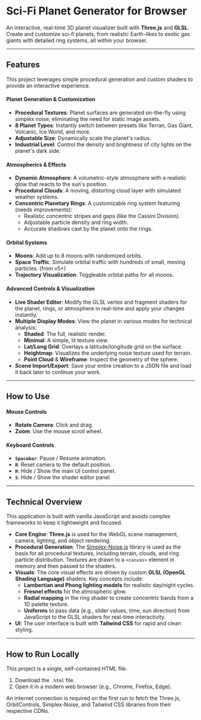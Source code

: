 # Sci-Fi Planet Generator for Browser

An interactive, real-time 3D planet visualizer built with **Three.js** and **GLSL**. Create and customize sci-fi planets, from realistic Earth-likes to exotic gas giants with detailed ring systems, all within your browser.


---

## Features

This project leverages simple procedural generation and custom shaders to provide an interactive experience.

#### Planet Generation & Customization
- **Procedural Textures**: Planet surfaces are generated on-the-fly using simplex noise, eliminating the need for static image assets.
- **8 Planet Types**: Instantly switch between presets like Terran, Gas Giant, Volcanic, Ice World, and more.
- **Adjustable Size**: Dynamically scale the planet's radius.
- **Industrial Level**: Control the density and brightness of city lights on the planet's dark side.

#### Atmospherics & Effects
- **Dynamic Atmosphere**: A volumetric-style atmosphere with a realistic glow that reacts to the sun's position.
- **Procedural Clouds**: A moving, distorting cloud layer with simulated weather systems.
- **Concentric Planetary Rings**: A customizable ring system featuring (needs improvements):
    - Realistic concentric stripes and gaps (like the Cassini Division).
    - Adjustable particle density and ring width.
    - Accurate shadows cast by the planet onto the rings.

#### Orbital Systems
- **Moons**: Add up to 8 moons with randomized orbits.
- **Space Traffic**: Simulate orbital traffic with hundreds of small, moving particles. (from v5+)
- **Trajectory Visualization**: Toggleable orbital paths for all moons.

#### Advanced Controls & Visualization
- **Live Shader Editor**: Modify the GLSL vertex and fragment shaders for the planet, rings, or atmosphere in real-time and apply your changes instantly.
- **Multiple Display Modes**: View the planet in various modes for technical analysis:
    - **Shaded**: The full, realistic render.
    - **Minimal**: A simple, lit texture view.
    - **Lat/Long Grid**: Overlays a latitude/longitude grid on the surface.
    - **Heightmap**: Visualizes the underlying noise texture used for terrain.
    - **Point Cloud** & **Wireframe**: Inspect the geometry of the sphere.
- **Scene Import/Export**: Save your entire creation to a JSON file and load it back later to continue your work.

---

## How to Use

#### Mouse Controls
- **Rotate Camera**: Click and drag.
- **Zoom**: Use the mouse scroll wheel.

#### Keyboard Controls
- **`Spacebar`**: Pause / Resume animation.
- **`R`**: Reset camera to the default position.
- **`H`**: Hide / Show the main UI control panel.
- **`S`**: Hide / Show the shader editor panel.

---

## Technical Overview

This application is built with vanilla JavaScript and avoids complex frameworks to keep it lightweight and focused.

- **Core Engine**: **Three.js** is used for the WebGL scene management, camera, lighting, and object rendering.
- **Procedural Generation**: The [Simplex-Noise.js](https://github.com/jwagner/simplex-noise.js) library is used as the basis for all procedural textures, including terrain, clouds, and ring particle distribution. Textures are drawn to a `<canvas>` element in memory and then passed to the shaders.
- **Visuals**: The core visual effects are driven by custom **GLSL (OpenGL Shading Language)** shaders. Key concepts include:
    - **Lambertian and Phong lighting models** for realistic day/night cycles.
    - **Fresnel effects** for the atmospheric glow.
    - **Radial mapping** in the ring shader to create concentric bands from a 1D palette texture.
    - **Uniforms** to pass data (e.g., slider values, time, sun direction) from JavaScript to the GLSL shaders for real-time interactivity.
- **UI**: The user interface is built with **Tailwind CSS** for rapid and clean styling.

---

##  How to Run Locally

This project is a single, self-contained HTML file.

1.  Download the `.html` file.
2.  Open it in a modern web browser (e.g., Chrome, Firefox, Edge).

An internet connection is required on the first run to fetch the Three.js, OrbitControls, Simplex-Noise, and Tailwind CSS libraries from their respective CDNs.